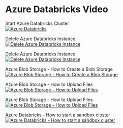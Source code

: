 # Azure Databricks Video

Start Azure Databricks Cluster <BR>
[![Azure Databricks](https://img.youtube.com/vi/N-01aw9WPq4/0.jpg)](https://www.youtube.com/embed/N-01aw9WPq4 "Azure Databricks")
<BR>
  
Delete Azure Databricks Instance <BR>
[![Delete Azure Databricks Instance](https://img.youtube.com/vi/E-PAp0VmFO8/0.jpg)](https://www.youtube.com/embed/E-PAp0VmFO8 "Delete Azure Databricks Instance")
<BR>
  
Delete Azure Databricks Instance <BR>
[![Delete Azure Databricks Instance](https://img.youtube.com/vi/E-PAp0VmFO8/0.jpg)](https://www.youtube.com/embed/E-PAp0VmFO8 "Delete Azure Databricks Instance")
<BR>  

Azure Blob Storage - How to Create a Blob Storage <BR>
[![Azure Blob Storage - How to Create a Blob Storage](https://img.youtube.com/vi/O-NzaWoprUQ/0.jpg)](https://www.youtube.com/embed/O-NzaWoprUQ "Azure Blob Storage - How to Create a Blob Storage")
<BR>

Azure Blob Storage - How to Upload Files <BR>
[![Azure Blob Storage - How to Upload Files](https://img.youtube.com/vi/bhSDrJm_7-8/0.jpg)](https://www.youtube.com/embed/bhSDrJm_7-8 "Azure Blob Storage - How to Upload Files")
<BR>
  
Azure Blob Storage - How to Upload Files <BR>
[![Azure Blob Storage - How to Upload Files](https://img.youtube.com/vi/bhSDrJm_7-8/0.jpg)](https://www.youtube.com/embed/bhSDrJm_7-8 "Azure Blob Storage - How to Upload Files")
<BR>

Azure Databricks - How to start a sandbox cluster <BR>
[![Azure Databricks - How to start a sandbox cluster](https://img.youtube.com/vi/bhSDrJm_7-8/0.jpg)](https://www.youtube.com/embed/bhSDrJm_7-8 "Azure Databricks - How to start a sandbox cluster")
<BR>
  

